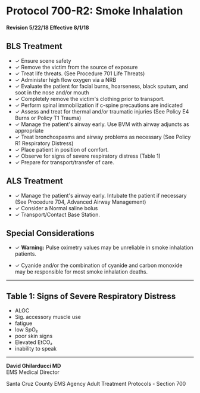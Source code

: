 # Protocol 700-R2: Smoke Inhalation

**Revision 5/22/18 Effective 8/1/18**

## BLS Treatment

- ✓ Ensure scene safety
- ✓ Remove the victim from the source of exposure
- ✓ Treat life threats. (See Procedure 701 Life Threats)
- ✓ Administer high flow oxygen via a NRB
- ✓ Evaluate the patient for facial burns, hoarseness, black sputum, and soot in the nose and/or mouth
- ✓ Completely remove the victim's clothing prior to transport.
- ✓ Perform spinal immobilization if c-spine precautions are indicated
- ✓ Assess and treat for thermal and/or traumatic injuries (See Policy E4 Burns or Policy T1 Trauma)
- ✓ Manage the patient's airway early. Use BVM with airway adjuncts as appropriate
- ✓ Treat bronchospasms and airway problems as necessary (See Policy R1 Respiratory Distress)
- ✓ Place patient in position of comfort.
- ✓ Observe for signs of severe respiratory distress (Table 1)
- ✓ Prepare for transport/transfer of care.

## ALS Treatment

- ✓ Manage the patient's airway early. Intubate the patient if necessary (See Procedure 704, Advanced Airway Management)
- ✓ Consider a Normal saline bolus
- ✓ Transport/Contact Base Station.

## Special Considerations

- ✓ **Warning:** Pulse oximetry values may be unreliable in smoke inhalation patients.

- ✓ Cyanide and/or the combination of cyanide and carbon monoxide may be responsible for most smoke inhalation deaths.

---

## Table 1: Signs of Severe Respiratory Distress

- ALOC
- Sig. accessory muscle use
- fatigue
- low SpO₂
- poor skin signs
- Elevated EtCO₂
- inability to speak

---

**David Ghilarducci MD**  
EMS Medical Director

Santa Cruz County EMS Agency Adult Treatment Protocols - Section 700

